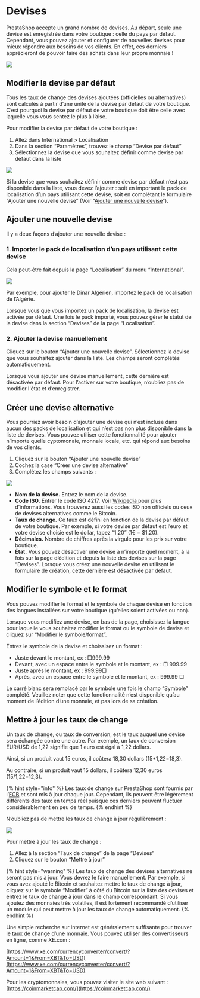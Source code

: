 # Devises

PrestaShop accepte un grand nombre de devises. Au départ, seule une devise est enregistrée dans votre boutique : celle du pays par défaut. Cependant, vous pouvez ajouter et configurer de nouvelles devises pour mieux répondre aux besoins de vos clients. En effet, ces derniers apprécieront de pouvoir faire des achats dans leur propre monnaie !

![](https://lh3.googleusercontent.com/nLZWL0_hD36yhS1WHhn8TzaPYtLgm0cP6KpKdV4T_666exvpKbEXu57jUzrC9BFUutRftIIvYLVE2cWEk2thaAhX7DvmZadAMTL8r06snansKt0ytC9fKA57ec7B3qf-WMZAAHbL)

## **Modifier la devise par défaut**

Tous les taux de change des devises ajoutées \(officielles ou alternatives\) sont calculés à partir d’une unité de la devise par défaut de votre boutique. C’est pourquoi la devise par défaut de votre boutique doit être celle avec laquelle vous vous sentez le plus à l’aise. 

Pour modifier la devise par défaut de votre boutique :

1. Allez dans International &gt; Localisation
2. Dans la section “Paramètres”, trouvez le champ “Devise par défaut”
3. Sélectionnez la devise que vous souhaitez définir comme devise par défaut dans la liste

![](https://lh4.googleusercontent.com/chY2hJCmLZpvPO9ov7uu0YjBBs3hXsFg8xaAAwKOeFk7ghjEnfsABgmM9MbRDhYW4saubCjhFzDrhgkIvuQffmCefNb3YIfwrfqlRhYLHw3Bkf57YM7KmOuwrY1ew4WFlIkWYlqo)

Si la devise que vous souhaitez définir comme devise par défaut n’est pas disponible dans la liste, vous devez l’ajouter : soit en important le pack de localisation d’un pays utilisant cette devise, soit en complétant le formulaire “Ajouter une nouvelle devise” \(Voir “[Ajouter une nouvelle devise](https://prestashop.gitbook.io/documentation-en-francais-pour-prestashop-1-7/guide-de-lutilisateur/optimiser-votre-boutique/gerer-la-localisation-et-linternationalisation/localisation/devises#ajouter-une-nouvelle-devise)”\). 

## **Ajouter une nouvelle devise**

Il y a deux façons d’ajouter une nouvelle devise :

### **1. Importer le pack de localisation d’un pays utilisant cette devise**

Cela peut-être fait depuis la page “Localisation” du menu “International”. 

![](https://lh4.googleusercontent.com/2AD9IZhZLFTOutUrmeLvhNID82TBaDkEBHJAn1B66TpBf3_22DW8r9UvukeqQm8ebFKoF0llt1ht26Ck48_pAC-XsxHTRVu56lsS0TL9Qt2EgTRVq4MqYh4rTGNZrqH1IDDuE-Zu)

Par exemple, pour ajouter le Dinar Algérien, importez le pack de localisation de l’Algérie.

Lorsque vous que vous importez un pack de localisation, la devise est activée par défaut. Une fois le pack importé, vous pouvez gérer le statut de la devise dans la section “Devises” de la page “Localisation”.

### **2. Ajouter la devise manuellement**

Cliquez sur le bouton “Ajouter une nouvelle devise”. Sélectionnez la devise que vous souhaitez ajouter dans la liste. Les champs seront complétés automatiquement.  
  
Lorsque vous ajouter une devise manuellement, cette dernière est désactivée par défaut. Pour l’activer sur votre boutique, n’oubliez pas de modifier l'état et d’enregistrer.

## **Créer une devise alternative**

Vous pourriez avoir besoin d’ajouter une devise qui n’est incluse dans aucun des packs de localisation et qui n’est pas non plus disponible dans la liste de devises. Vous pouvez utiliser cette fonctionnalité pour ajouter n’importe quelle cyptomonaie, monnaie locale, etc. qui répond aux besoins de vos clients. 

1. Cliquez sur le bouton “Ajouter une nouvelle devise” 
2. Cochez la case “Créer une devise alternative”
3. Complétez les champs suivants :

![](https://lh6.googleusercontent.com/YsBSIKAepm2BxMC0g-yudl-7QDDMFWnkW6YF95_U3rR2O5IGJDJuNC4byWmbcs4KzG0MqI-Ti2jnBX6QBLJN-r8qOUKrQuHgtU2uL5q5GraNXcof4RdDdlXh_H-dKhaMhOPHqooH)

* **Nom de la devise.** Entrez le nom de la devise.
* **Code ISO.** Entrer le code ISO 4217. Voir [Wikipedia ](https://fr.wikipedia.org/wiki/ISO_4217#Liste_tri%C3%A9e_par_nom_d%E2%80%99unit%C3%A9_mon%C3%A9taire)pour plus d’informations. Vous trouverez aussi les codes ISO non officiels ou ceux de devises alternatives comme le Bitcoin.
* **Taux de change.** Ce taux est défini en fonction de la devise par défaut de votre boutique. Par exemple, si votre devise par défaut est l’euro et votre devise choisie est le dollar, tapez “1.20” \(1€ = $1.20\). 
* **Décimales.** Nombre de chiffres après la virgule pour les prix sur votre boutique. 
* **État.** Vous pouvez désactiver une devise à n’importe quel moment, à la fois sur la page d’édition et depuis la liste des devises sur la page “Devises”. Lorsque vous créez une nouvelle devise en utilisant le formulaire de création, cette dernière est désactivée par défaut. 

## **Modifier le symbole et le format** 

Vous pouvez modifier le format et le symbole de chaque devise en fonction des langues installées sur votre boutique \(qu’elles soient activées ou non\).

Lorsque vous modifiez une devise, en bas de la page, choisissez la langue pour laquelle vous souhaitez modifier le format ou le symbole de devise et cliquez sur “Modifier le symbole/format”.

Entrez le symbole de la devise et choissisez un format :

* Juste devant le montant, ex : □999.99
* Devant, avec un espace entre le symbole et le montant, ex : □ 999.99
* Juste après le montant, ex : 999.99□
* Après, avec un espace entre le symbole et le montant, ex : 999.99 □

Le carré blanc sera remplacé par le symbole une fois le champ “Symbole” complété. Veuillez noter que cette fonctionnalité n’est disponible qu’au moment de l’édition d’une monnaie, et pas lors de sa création.

## **Mettre à jour les taux de change**

Un taux de change, ou taux de conversion, est le taux auquel une devise sera échangée contre une autre. Par exemple, un taux de conversion EUR/USD de 1,22 signifie que 1 euro est égal à 1,22 dollars. 

Ainsi, si un produit vaut 15 euros, il coûtera 18,30 dollars \(15\*1,22=18,3\).

Au contraire, si un produit vaut 15 dollars, il coûtera 12,30 euros \(15/1,22=12,3\).

{% hint style="info" %}
Les taux de change sur PrestaShop sont fournis par l’[ECB](https://www.ecb.europa.eu/home/html/index.fr.html) et sont mis à jour chaque jour. Cependant, ils peuvent être légèrement différents des taux en temps réel puisque ces derniers peuvent fluctuer considérablement en peu de temps.
{% endhint %}

N’oubliez pas de mettre les taux de change à jour régulièrement :

![](https://lh3.googleusercontent.com/yfopr7QyiWfKOxC8QK3RyPsQh1f6YXUwYfbomCl29SoqHbkrF22tBDTaOLJ4I8iJg1nHxKl3_AowbrxYySeyiMR4_5pusS_9A1EZY0t5tKgSOYIRiZX6TqRMq5wJF_CYYmJZjCDw)

Pour mettre à jour les taux de change :

1. Allez à la section “Taux de change” de la page “Devises” 
2. Cliquez sur le bouton “Mettre à jour”

{% hint style="warning" %}
Les taux de change des devises alternatives ne seront pas mis à jour. Vous devrez le faire manuellement. Par exemple, si vous avez ajouté le Bitcoin et souhaitez mettre le taux de change à jour, cliquez sur le symbole “Modifier” à côté du Bitcoin sur la liste des devises et entrez le taux de change à jour dans le champ correspondant. Si vous ajoutez des monnaies très volatiles, il est fortement recommandé d’utiliser un module qui peut mettre à jour les taux de change automatiquement. 
{% endhint %}

Une simple recherche sur internet est généralement suffisante pour trouver le taux de change d’une monnaie. Vous pouvez utiliser des convertisseurs en ligne, comme XE.com :

 [https://www.xe.com/currencyconverter/convert/?Amount=1&From=XBT&To=USD](https://www.xe.com/currencyconverter/convert/?Amount=1&From=XBT&To=USD)

Pour les cryptomonnaies, vous pouvez visiter le site web suivant : [https://coinmarketcap.com/](https://coinmarketcap.com/)

